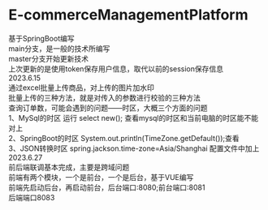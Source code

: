 # E-commerceManagementPlatform
基于SpringBoot编写</br>
main分支，是一般的技术所编写</br>
master分支开始更新技术</br>
上次更新的是使用token保存用户信息，取代以前的session保存信息</br>
2023.6.15</br>
通过excel批量上传商品，对上传的图片加水印</br>
批量上传的三种方法，就是对传入的参数进行校验的三种方法</br>
查询订单数，可能会遇到的问题——时区，大概三个方面的问题</br>
1、MySql的时区 运行 select new(); 查看mysql的时区和当前电脑的时区能不能对上</br>
2、SpringBoot的时区 System.out.println(TimeZone.getDefault());查看</br>
3、JSON转换时区 spring.jackson.time-zone=Asia/Shanghai   配置文件中加上</br>
2023.6.27</br>
前后端联调基本完成，主要是跨域问题</br>
前端有两个模块，一个是前台，一个是后台，基于VUE编写</br>
前端先启动后台，再启动前台，后台端口:8080;前台端口:8081</br>
后端端口8083</br>
